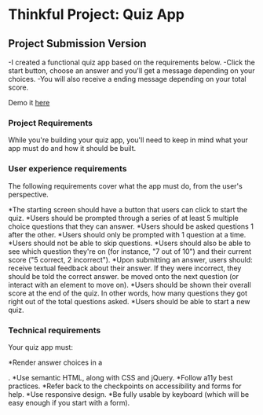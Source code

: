 # Thinkful Project: Quiz App

## Project Submission Version
-I created a functional quiz app based on the requirements below.
-Click the start button, choose an answer and you'll get a message depending on your choices.
-You will also receive a ending message depending on your total score.

Demo it [here](https://josno.github.io/quiz-app/) 

### Project Requirements
While you're building your quiz app, you'll need to keep in mind what your app must do and how it should be built.

### User experience requirements
The following requirements cover what the app must do, from the user's perspective.

*The starting screen should have a button that users can click to start the quiz.
*Users should be prompted through a series of at least 5 multiple choice questions that they can answer.
*Users should be asked questions 1 after the other.
*Users should only be prompted with 1 question at a time.
*Users should not be able to skip questions.
*Users should also be able to see which question they're on (for instance, "7 out of 10") and their current score ("5 correct, 2 incorrect").
*Upon submitting an answer, users should:
receive textual feedback about their answer. If they were incorrect, they should be told the correct answer.
be moved onto the next question (or interact with an element to move on).
*Users should be shown their overall score at the end of the quiz. In other words, how many questions they got right out of the total questions asked.
*Users should be able to start a new quiz.

### Technical requirements
Your quiz app must:

*Render answer choices in a <form>.
*Use semantic HTML, along with CSS and jQuery.
*Follow a11y best practices.
*Refer back to the checkpoints on accessibility and forms for help.
*Use responsive design.
*Be fully usable by keyboard (which will be easy enough if you start with a form).

 
